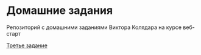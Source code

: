 # Домашние задания
Репозиторий с домашними заданиями Виктора Колядара на курсе веб-старт <p>
<p>
  <a href="https://github.com/ViktorKolyadar/homeworks/blob/master/lesson-3/index.html">Третье задание</a></p>
 <p>
